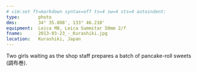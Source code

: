 ```yaml
---
# vim:set ft=markdown syntax=off ts=4 sw=4 sts=4 autoindent:
type:       photo
dms:        34° 35.808', 133° 46.210'
equipment:  Leica M8, Leica Summitar 50mm 2/f
fname:      2013-03-23_-_Kurashiki.jpg
location:   Kurashiki, Japan
---
```


Two girls waiting as the shop staff prepares a batch of pancake-roll sweets (調布巻).
